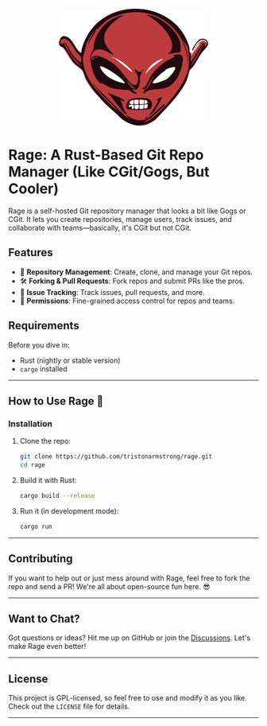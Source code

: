 <p align="center">
   <img src="assets/goblin_mode.svg" alt="Rage Logo" width="300"/>
</p>

# Rage: A Rust-Based Git Repo Manager (Like CGit/Gogs, But Cooler)

Rage is a self-hosted Git repository manager that looks a bit like Gogs or CGit. It lets you create repositories, manage users,
track issues, and collaborate with teams—basically, it's CGit but not CGit.

## Features

- 🚀 **Repository Management**: Create, clone, and manage your Git repos.
- 🛠 **Forking & Pull Requests**: Fork repos and submit PRs like the pros.
- 📝 **Issue Tracking**: Track issues, pull requests, and more.
- 🔧 **Permissions**: Fine-grained access control for repos and teams.

## Requirements

Before you dive in:

- Rust (nightly or stable version)
- `cargo` installed

---

## How to Use Rage 🚀

### Installation

1. Clone the repo:
   ```bash
   git clone https://github.com/tristonarmstrong/rage.git
   cd rage
   ```

2. Build it with Rust:
   ```bash
   cargo build --release
   ```

3. Run it (in development mode):
   ```bash
   cargo run
   ```

---

## Contributing

If you want to help out or just mess around with Rage, feel free to fork the repo and send a PR! We're all about open-source fun here.
😎

---

## Want to Chat?

Got questions or ideas? Hit me up on GitHub or join the [Discussions](https://github.com/tristonarmstrong/rage/discussions). Let's make
Rage even better!

---

## License

This project is GPL-licensed, so feel free to use and modify it as you like. Check out the `LICENSE` file for details.

---
